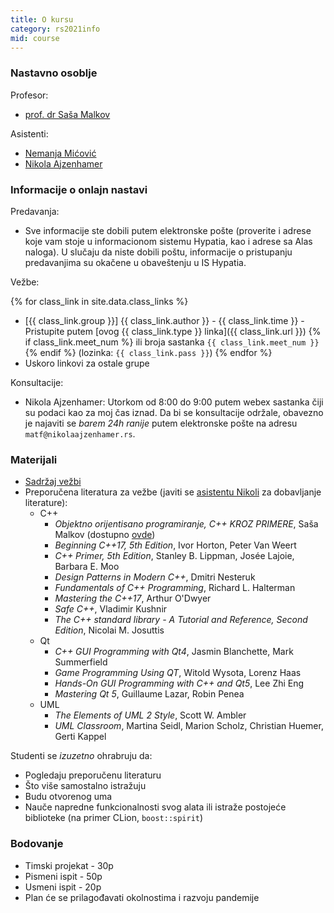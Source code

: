 ```yaml
---
title: O kursu
category: rs2021info
mid: course
---
```


### Nastavno osoblje

Profesor:
- [prof. dr Saša Malkov](http://poincare.matf.bg.ac.rs/~smalkov/)

Asistenti:
- [Nemanja Mićović](http://poincare.matf.bg.ac.rs/~nemanja_micovic)
- [Nikola Ajzenhamer](https://matf.nikolaajzenhamer.rs/)

### Informacije o onlajn nastavi

Predavanja:

- Sve informacije ste dobili putem elektronske pošte (proverite i adrese koje vam stoje u informacionom sistemu Hypatia, kao i adrese sa Alas naloga). U slučaju da niste dobili poštu, informacije o pristupanju predavanjima su okačene u obaveštenju u IS Hypatia.

Vežbe:

{% for class_link in site.data.class_links %}
- [{{ class_link.group }}] {{ class_link.author }} - {{ class_link.time }} - 
  Pristupite putem [ovog {{ class_link.type }} linka]({{ class_link.url }}) {% if class_link.meet_num %} ili broja sastanka `{{ class_link.meet_num }}` {% endif  %}
  (lozinka: `{{ class_link.pass }}`)
{% endfor %}
- Uskoro linkovi za ostale grupe

Konsultacije:

- Nikola Ajzenhamer: Utorkom od 8:00 do 9:00 putem webex sastanka čiji su podaci kao za moj čas iznad. Da bi se konsultacije održale, obavezno je najaviti se *barem 24h ranije* putem elektronske pošte na adresu `matf@nikolaajzenhamer.rs`.

### Materijali

- [Sadržaj vežbi](https://github.com/MATF-RS21/zvanicni-materijali)
- Preporučena literatura za vežbe (javiti se [asistentu Nikoli](https://matf.nikolaajzenhamer.rs/kontakt) za dobavljanje literature):
    - C++
        - _Objektno orijentisano programiranje, C++ KROZ PRIMERE_, Saša Malkov (dostupno [ovde](http://poincare.matf.bg.ac.rs/~smalkov/files/res/C++%20kroz%20primere%20-%20Sasa%20Malkov%20-%202007.pdf))
        - _Beginning C++17, 5th Edition_, Ivor Horton, Peter Van Weert
        - _C++ Primer, 5th Edition_, Stanley B. Lippman, Josée Lajoie, Barbara E. Moo
        - _Design Patterns in Modern C++_, Dmitri Nesteruk
        - _Fundamentals of C++ Programming_, Richard L. Halterman
        - _Mastering the C++17_, Arthur O'Dwyer
        - _Safe C++_, Vladimir Kushnir
        - _The C++ standard library - A Tutorial and Reference, Second Edition_, Nicolai M. Josuttis
    - Qt
        - _C++ GUI Programming with Qt4_, Jasmin Blanchette, Mark Summerfield
        - _Game Programming Using QT_, Witold Wysota, Lorenz Haas
        - _Hands-On GUI Programming with C++ and Qt5_, Lee Zhi Eng
        - _Mastering Qt 5_, Guillaume Lazar, Robin Penea
    - UML
        - _The Elements of UML 2 Style_, Scott W. Ambler
        - _UML Classroom_, Martina Seidl, Marion Scholz, Christian Huemer, Gerti Kappel

Studenti se *izuzetno* ohrabruju da:

- Pogledaju preporučenu literaturu
- Što više samostalno istražuju
- Budu otvorenog uma
- Nauče napredne funkcionalnosti svog alata ili istraže postojeće biblioteke (na primer CLion, `boost::spirit`)

### Bodovanje

- Timski projekat - 30p
- Pismeni ispit - 50p
- Usmeni ispit - 20p
- Plan će se prilagođavati okolnostima i razvoju pandemije

